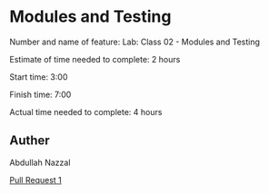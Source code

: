 # Modules and Testing

Number and name of feature: Lab: Class 02 - Modules and Testing

Estimate of time needed to complete: 2 hours

Start time: 3:00

Finish time: 7:00

Actual time needed to complete: 4 hours

## Auther

Abdullah Nazzal


[Pull Request 1](https://github.com/abdullahnazzal/math-series/pull/1) 